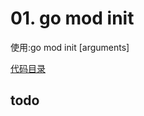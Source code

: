 # 01. go mod init

使用:go mod init [arguments]

[代码目录](../src/cmd/go/internal/modcmd/init.go)

## todo
